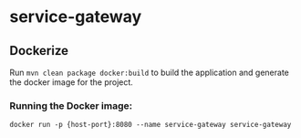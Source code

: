 # service-gateway


## Dockerize
Run ```mvn clean package docker:build``` to build the application and generate the docker image for the project.

### Running the Docker image:
```docker run -p {host-port}:8080 --name service-gateway service-gateway```

